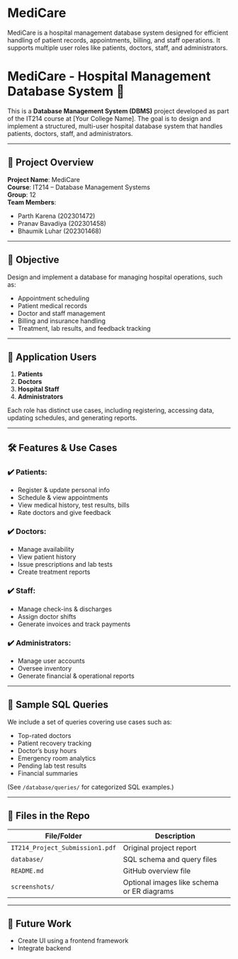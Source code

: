 # MediCare
MediCare is a hospital management database system designed for efficient handling of patient records, appointments, billing, and staff operations. It supports multiple user roles like patients, doctors, staff, and administrators.
# MediCare - Hospital Management Database System 🏥

This is a **Database Management System (DBMS)** project developed as part of the IT214 course at [Your College Name]. The goal is to design and implement a structured, multi-user hospital database system that handles patients, doctors, staff, and administrators.

---

## 📘 Project Overview

**Project Name**: MediCare  
**Course**: IT214 – Database Management Systems  
**Group**: 12  
**Team Members**:
- Parth Karena (202301472)
- Pranav Bavadiya (202301458)
- Bhaumik Luhar (202301468)

---

## 🎯 Objective

Design and implement a database for managing hospital operations, such as:

- Appointment scheduling
- Patient medical records
- Doctor and staff management
- Billing and insurance handling
- Treatment, lab results, and feedback tracking

---

## 👥 Application Users

1. **Patients**
2. **Doctors**
3. **Hospital Staff**
4. **Administrators**

Each role has distinct use cases, including registering, accessing data, updating schedules, and generating reports.

---

## 🛠 Features & Use Cases

### ✔️ Patients:
- Register & update personal info
- Schedule & view appointments
- View medical history, test results, bills
- Rate doctors and give feedback

### ✔️ Doctors:
- Manage availability
- View patient history
- Issue prescriptions and lab tests
- Create treatment reports

### ✔️ Staff:
- Manage check-ins & discharges
- Assign doctor shifts
- Generate invoices and track payments

### ✔️ Administrators:
- Manage user accounts
- Oversee inventory
- Generate financial & operational reports

---

## 🧠 Sample SQL Queries

We include a set of queries covering use cases such as:
- Top-rated doctors
- Patient recovery tracking
- Doctor’s busy hours
- Emergency room analytics
- Pending lab test results
- Financial summaries

(See `/database/queries/` for categorized SQL examples.)

---

## 📂 Files in the Repo

| File/Folder              | Description                                  |
|--------------------------|----------------------------------------------|
| `IT214_Project_Submission1.pdf` | Original project report |
| `database/`              | SQL schema and query files |
| `README.md`              | GitHub overview file |
| `screenshots/`           | Optional images like schema or ER diagrams |

---

## 📌 Future Work

- Create UI using a frontend framework
- Integrate backend 


